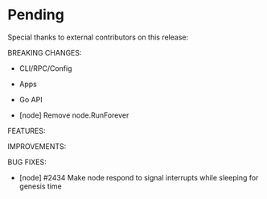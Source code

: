 # Pending

Special thanks to external contributors on this release:

BREAKING CHANGES:

* CLI/RPC/Config

* Apps

* Go API
- [node] Remove node.RunForever

FEATURES:

IMPROVEMENTS:

BUG FIXES:
- [node] \#2434 Make node respond to signal interrupts while sleeping for genesis time
